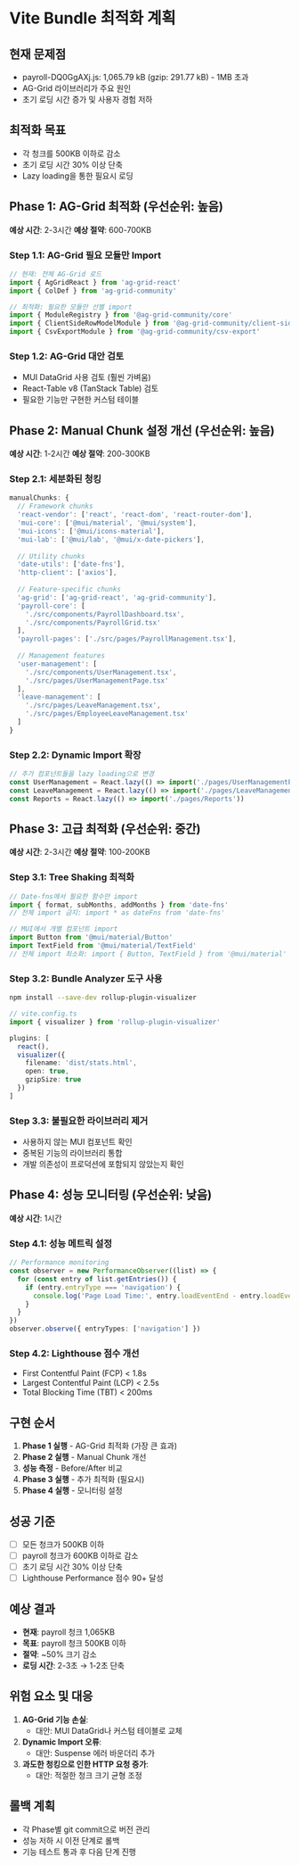 # Vite Bundle 최적화 계획

## 현재 문제점
- payroll-DQ0GgAXj.js: 1,065.79 kB (gzip: 291.77 kB) - 1MB 초과
- AG-Grid 라이브러리가 주요 원인
- 초기 로딩 시간 증가 및 사용자 경험 저하

## 최적화 목표
- 각 청크를 500KB 이하로 감소
- 초기 로딩 시간 30% 이상 단축
- Lazy loading을 통한 필요시 로딩

## Phase 1: AG-Grid 최적화 (우선순위: 높음)
**예상 시간**: 2-3시간
**예상 절약**: 600-700KB

### Step 1.1: AG-Grid 필요 모듈만 Import
```typescript
// 현재: 전체 AG-Grid 로드
import { AgGridReact } from 'ag-grid-react'
import { ColDef } from 'ag-grid-community'

// 최적화: 필요한 모듈만 선별 import
import { ModuleRegistry } from '@ag-grid-community/core'
import { ClientSideRowModelModule } from '@ag-grid-community/client-side-row-model'
import { CsvExportModule } from '@ag-grid-community/csv-export'
```

### Step 1.2: AG-Grid 대안 검토
- MUI DataGrid 사용 검토 (훨씬 가벼움)
- React-Table v8 (TanStack Table) 검토
- 필요한 기능만 구현한 커스텀 테이블

## Phase 2: Manual Chunk 설정 개선 (우선순위: 높음)
**예상 시간**: 1-2시간
**예상 절약**: 200-300KB

### Step 2.1: 세분화된 청킹
```typescript
manualChunks: {
  // Framework chunks
  'react-vendor': ['react', 'react-dom', 'react-router-dom'],
  'mui-core': ['@mui/material', '@mui/system'],
  'mui-icons': ['@mui/icons-material'],
  'mui-lab': ['@mui/lab', '@mui/x-date-pickers'],
  
  // Utility chunks
  'date-utils': ['date-fns'],
  'http-client': ['axios'],
  
  // Feature-specific chunks
  'ag-grid': ['ag-grid-react', 'ag-grid-community'],
  'payroll-core': [
    './src/components/PayrollDashboard.tsx',
    './src/components/PayrollGrid.tsx'
  ],
  'payroll-pages': ['./src/pages/PayrollManagement.tsx'],
  
  // Management features
  'user-management': [
    './src/components/UserManagement.tsx',
    './src/pages/UserManagementPage.tsx'
  ],
  'leave-management': [
    './src/pages/LeaveManagement.tsx',
    './src/pages/EmployeeLeaveManagement.tsx'
  ]
}
```

### Step 2.2: Dynamic Import 확장
```typescript
// 추가 컴포넌트들을 lazy loading으로 변경
const UserManagement = React.lazy(() => import('./pages/UserManagementPage'))
const LeaveManagement = React.lazy(() => import('./pages/LeaveManagement'))
const Reports = React.lazy(() => import('./pages/Reports'))
```

## Phase 3: 고급 최적화 (우선순위: 중간)
**예상 시간**: 2-3시간
**예상 절약**: 100-200KB

### Step 3.1: Tree Shaking 최적화
```typescript
// Date-fns에서 필요한 함수만 import
import { format, subMonths, addMonths } from 'date-fns'
// 전체 import 금지: import * as dateFns from 'date-fns'

// MUI에서 개별 컴포넌트 import
import Button from '@mui/material/Button'
import TextField from '@mui/material/TextField'
// 전체 import 최소화: import { Button, TextField } from '@mui/material'
```

### Step 3.2: Bundle Analyzer 도구 사용
```bash
npm install --save-dev rollup-plugin-visualizer
```

```typescript
// vite.config.ts
import { visualizer } from 'rollup-plugin-visualizer'

plugins: [
  react(),
  visualizer({
    filename: 'dist/stats.html',
    open: true,
    gzipSize: true
  })
]
```

### Step 3.3: 불필요한 라이브러리 제거
- 사용하지 않는 MUI 컴포넌트 확인
- 중복된 기능의 라이브러리 통합
- 개발 의존성이 프로덕션에 포함되지 않았는지 확인

## Phase 4: 성능 모니터링 (우선순위: 낮음)
**예상 시간**: 1시간

### Step 4.1: 성능 메트릭 설정
```typescript
// Performance monitoring
const observer = new PerformanceObserver((list) => {
  for (const entry of list.getEntries()) {
    if (entry.entryType === 'navigation') {
      console.log('Page Load Time:', entry.loadEventEnd - entry.loadEventStart)
    }
  }
})
observer.observe({ entryTypes: ['navigation'] })
```

### Step 4.2: Lighthouse 점수 개선
- First Contentful Paint (FCP) < 1.8s
- Largest Contentful Paint (LCP) < 2.5s
- Total Blocking Time (TBT) < 200ms

## 구현 순서
1. **Phase 1 실행** - AG-Grid 최적화 (가장 큰 효과)
2. **Phase 2 실행** - Manual Chunk 개선
3. **성능 측정** - Before/After 비교
4. **Phase 3 실행** - 추가 최적화 (필요시)
5. **Phase 4 실행** - 모니터링 설정

## 성공 기준
- [ ] 모든 청크가 500KB 이하
- [ ] payroll 청크가 600KB 이하로 감소
- [ ] 초기 로딩 시간 30% 이상 단축
- [ ] Lighthouse Performance 점수 90+ 달성

## 예상 결과
- **현재**: payroll 청크 1,065KB
- **목표**: payroll 청크 500KB 이하
- **절약**: ~50% 크기 감소
- **로딩 시간**: 2-3초 → 1-2초 단축

## 위험 요소 및 대응
1. **AG-Grid 기능 손실**: 
   - 대안: MUI DataGrid나 커스텀 테이블로 교체
2. **Dynamic Import 오류**:
   - 대안: Suspense 에러 바운더리 추가
3. **과도한 청킹으로 인한 HTTP 요청 증가**:
   - 대안: 적절한 청크 크기 균형 조정

## 롤백 계획
- 각 Phase별 git commit으로 버전 관리
- 성능 저하 시 이전 단계로 롤백
- 기능 테스트 통과 후 다음 단계 진행